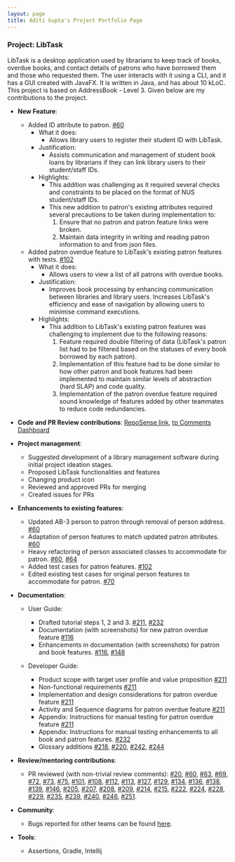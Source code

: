 ```yaml
---
layout: page
title: Aditi Gupta's Project Portfolio Page
---
```


### Project: LibTask

LibTask is a desktop application used by librarians to keep track of books, overdue books, and contact details of patrons who have borrowed them and those who requested them. The user interacts with it using a CLI, and it has a GUI created with JavaFX. It is written in Java, and has about 10 kLoC. This project is based on AddressBook - Level 3. Given below are my contributions to the project.

* **New Feature**:
  * Added ID attribute to patron. [\#60](https://github.com/AY2122S2-CS2103T-W14-1/tp/pull/60)
    * What it does:
      * Allows library users to register their student ID with LibTask.
    * Justification:
      * Assists communication and management of student book loans by librarians if they can link library users to their student/staff IDs.
    * Highlights:
      * This addition was challenging as it required several checks and constraints to be placed on the format of NUS student/staff IDs.
      * This new addition to patron's existing attributes required several precautions to be taken during implementation to:
        1. Ensure that no patron and patron feature links were broken.
        2. Maintain data integrity in writing and reading patron information to and from json files.  
  * Added patron overdue feature to LibTask's existing patron features with tests. [\#102](https://github.com/AY2122S2-CS2103T-W14-1/tp/pull/102)
    * What it does:
      * Allows users to view a list of all patrons with overdue books.
    * Justification:
      * Improves book processing by enhancing communication between libraries and library users. Increases LibTask's efficiency and ease of navigation by allowing users to minimise command executions.
    * Highlights:
      * This addition to LibTask's existing patron features was challenging to implement due to the following reasons:
        1. Feature required double filtering of data (LibTask's patron list had to be filtered based on the statuses of every book borrowed by each patron).
        2. Implementation of this feature had to be done similar to how other patron and book features had been implemented to maintain similar levels of abstraction (hard SLAP) and code quality.
        3. Implementation of the patron overdue feature required sound knowledge of features added by other teammates to reduce code redundancies.

* **Code and PR Review contributions**: [RepoSense link](https://nus-cs2103-ay2122s2.github.io/tp-dashboard/?search=&sort=variance&sortWithin=totalCommits&timeframe=commit&mergegroup=&groupSelect=groupByRepos&breakdown=true&checkedFileTypes=docs~functional-code~test-code~other&since=2022-02-18&tabOpen=true&tabType=authorship&tabAuthor=aditi2313&tabRepo=AY2122S2-CS2103T-W14-1%2Ftp%5Bmaster%5D&authorshipIsMergeGroup=false&authorshipFileTypes=docs~functional-code~test-code&authorshipIsBinaryFileTypeChecked=false), [tp Comments Dashboard](https://nus-cs2103-ay2122s2.github.io/dashboards/contents/tp-comments.html)

* **Project management**:
  * Suggested development of a library management software during initial project ideation stages.
  * Proposed LibTask functionalities and features
  * Changing product icon
  * Reviewed and approved PRs for merging
  * Created issues for PRs

* **Enhancements to existing features**:
  * Updated AB-3 person to patron through removal of person address. [\#60](https://github.com/AY2122S2-CS2103T-W14-1/tp/pull/60)
  * Adaptation of person features to match updated patron attributes. [\#60](https://github.com/AY2122S2-CS2103T-W14-1/tp/pull/60)
  * Heavy refactoring of person associated classes to accommodate for patron. [\#60](https://github.com/AY2122S2-CS2103T-W14-1/tp/pull/60), [\#64](https://github.com/AY2122S2-CS2103T-W14-1/tp/pull/64)
  * Added test cases for patron features. [\#102](https://github.com/AY2122S2-CS2103T-W14-1/tp/pull/102)
  * Edited existing test cases for original person features to accommodate for patron. [\#70](https://github.com/AY2122S2-CS2103T-W14-1/tp/pull/70)

* **Documentation**:
  * User Guide:
    * Drafted tutorial steps 1, 2 and 3. [\#211](https://github.com/AY2122S2-CS2103T-W14-1/tp/pull/211), [\#232](https://github.com/AY2122S2-CS2103T-W14-1/tp/pull/232)
    * Documentation (with screenshots) for new patron overdue feature [\#116](https://github.com/AY2122S2-CS2103T-W14-1/tp/pull/116)
    * Enhancements in documentation (with screenshots) for patron and book features. [\#116](https://github.com/AY2122S2-CS2103T-W14-1/tp/pull/116), [\#148](https://github.com/AY2122S2-CS2103T-W14-1/tp/pull/148)

  * Developer Guide:
    * Product scope with target user profile and value proposition [\#211](https://github.com/AY2122S2-CS2103T-W14-1/tp/pull/211)
    * Non-functional requirements [\#211](https://github.com/AY2122S2-CS2103T-W14-1/tp/pull/211)
    * Implementation and design considerations for patron overdue feature [\#211](https://github.com/AY2122S2-CS2103T-W14-1/tp/pull/211)
    * Activity and Sequence diagrams for patron overdue feature [\#211](https://github.com/AY2122S2-CS2103T-W14-1/tp/pull/211)
    * Appendix: Instructions for manual testing for patron overdue feature [\#211](https://github.com/AY2122S2-CS2103T-W14-1/tp/pull/211)
    * Appendix: Instructions for manual testing enhancements to all book and patron features. [\#232](https://github.com/AY2122S2-CS2103T-W14-1/tp/pull/232)
    * Glossary additions [\#218](https://github.com/AY2122S2-CS2103T-W14-1/tp/pull/218), [\#220](https://github.com/AY2122S2-CS2103T-W14-1/tp/pull/220), [\#242](https://github.com/AY2122S2-CS2103T-W14-1/tp/pull/242), [\#244](https://github.com/AY2122S2-CS2103T-W14-1/tp/pull/244)

* **Review/mentoring contributions**:
  * PR reviewed (with non-trivial review comments): [\#20](https://github.com/AY2122S2-CS2103T-W14-1/tp/pull/20), [\#60](https://github.com/AY2122S2-CS2103T-W14-1/tp/pull/60), [\#63](https://github.com/AY2122S2-CS2103T-W14-1/tp/pull/63), [\#69](https://github.com/AY2122S2-CS2103T-W14-1/tp/pull/69), [\#72](https://github.com/AY2122S2-CS2103T-W14-1/tp/pull/72), [\#73](https://github.com/AY2122S2-CS2103T-W14-1/tp/pull/73), [\#75](https://github.com/AY2122S2-CS2103T-W14-1/tp/pull/75), [\#101](https://github.com/AY2122S2-CS2103T-W14-1/tp/pull/101), [\#108](https://github.com/AY2122S2-CS2103T-W14-1/tp/pull/108), [\#112](https://github.com/AY2122S2-CS2103T-W14-1/tp/pull/112), [\#113](https://github.com/AY2122S2-CS2103T-W14-1/tp/pull/113), [\#127](https://github.com/AY2122S2-CS2103T-W14-1/tp/pull/127), [\#129](https://github.com/AY2122S2-CS2103T-W14-1/tp/pull/129), [\#134](https://github.com/AY2122S2-CS2103T-W14-1/tp/pull/134), [\#136](https://github.com/AY2122S2-CS2103T-W14-1/tp/pull/136), [\#138](https://github.com/AY2122S2-CS2103T-W14-1/tp/pull/138), [\#139](https://github.com/AY2122S2-CS2103T-W14-1/tp/pull/139), [\#146](https://github.com/AY2122S2-CS2103T-W14-1/tp/pull/146), [\#205](https://github.com/AY2122S2-CS2103T-W14-1/tp/pull/205), [\#207](https://github.com/AY2122S2-CS2103T-W14-1/tp/pull/207), [\#208](https://github.com/AY2122S2-CS2103T-W14-1/tp/pull/208), [\#209](https://github.com/AY2122S2-CS2103T-W14-1/tp/pull/209), [\#214](https://github.com/AY2122S2-CS2103T-W14-1/tp/pull/214), [\#215](https://github.com/AY2122S2-CS2103T-W14-1/tp/pull/215), [\#222](https://github.com/AY2122S2-CS2103T-W14-1/tp/pull/222), [\#224](https://github.com/AY2122S2-CS2103T-W14-1/tp/pull/224), [\#228](https://github.com/AY2122S2-CS2103T-W14-1/tp/pull/228), [\#229](https://github.com/AY2122S2-CS2103T-W14-1/tp/pull/229), [\#235](https://github.com/AY2122S2-CS2103T-W14-1/tp/pull/235), [\#239](https://github.com/AY2122S2-CS2103T-W14-1/tp/pull/239), [\#240](https://github.com/AY2122S2-CS2103T-W14-1/tp/pull/240), [\#246](https://github.com/AY2122S2-CS2103T-W14-1/tp/pull/246), [\#251](https://github.com/AY2122S2-CS2103T-W14-1/tp/pull/251).

* **Community**:
  * Bugs reported for other teams can be found [here](https://github.com/aditi2313/ped/issues).

* **Tools**:
  * Assertions, Gradle, Intellij